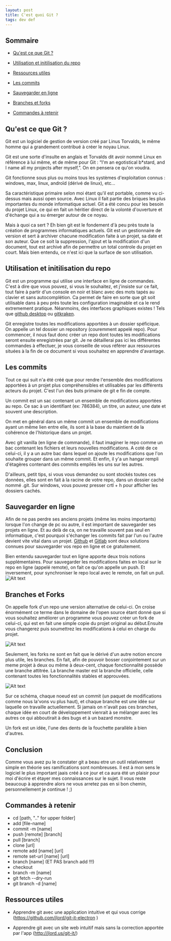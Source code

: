 ```yaml
---
layout: post
title: C'est quoi Git ?
tags: dev def
---
```


## Sommaire

- [Qu'est ce que Git ?](#Qu'est-ce-que-Git-?)

- [Utilisation et initilisation du repo](#utilisation-et-initilisation-du-repo)

- [Ressources utiles](#ressources-utiles)

- [Les commits](#les-commits)

- [Sauvegarder en ligne](#sauvegarder-en-ligne)

- [Branches et forks](#branches-et-forks)

- [Commandes à retenir](#commandes-à-retenir)

## Qu'est ce que Git ?

Git est un logiciel de gestion de version créé par Linus Torvalds, le même homme qui a grandement contribué à créer le noyau Linux.

Git est une sorte d'insulte en anglais et Torvalds dit avoir nommé Linux en référence à lui même, et de même pour Git : “I'm an egotistical b*stard, and I name all my projects after myself,”. On en pensera ce qu'on voudra.

Git fonctionne sous plus ou moins tous les systèmes d'exploitation connus : windows, max, linux, androïd (dérivé de linux), etc...

Sa caractéristique primaire selon moi étant qu'il est portable, comme vu ci-dessus mais aussi open source. Avec Linux il fait partie des briques les plus importantes du monde informatique actuel. Git a été concu pour les besoin du projet Linux, ce qui en fait un héritier direct de la volonté d'ouverture et d'échange qui a su émerger autour de ce noyau.

Mais à quoi ca sert ? Eh bien git est le fondement d'à peu près toute la création de programmes informatiques actuels. Git est un gestionnaire de version et sert à archiver chacune modification faite à un projet, sa date et son auteur. Que ce soit la suppression, l'ajout et la modification d'un document, tout est archivé afin de permettre un total controle du projet en court. Mais bien entendu, ce n'est ici que la surface de son utilisation.

## Utilisation et initilisation du repo

Git est un programme qui utilise une interface en ligne de commandes. C'est à dire que vous pouvez, si vous le souhaitez, et j'insiste sur ce fait, tout faire à partir d'un console en noir et blanc avec des mots tapés au clavier et sans autocomplétion. Ca permet de faire en sorte que git soit utilisable dans à peu près toute les configuration imaginable et ca le rend extremement pratique. Néanmoins, des interfaces graphiques existes ! Tels que [github desktop](https://desktop.github.com/) ou [gitkraken](https://www.gitkraken.com/).

Git enregistre toutes les modifications apportées à un dossier spéficique. On appelle un tel dossier un repository (couremment appelé repo). Pour commencer, il nous faut donc créer un repo dont toutes les modifications seront ensuite enregistrées par git. Je ne détaillerai pas ici les différentes commandes à effectuer, je vous conseille de vous référer aux ressources situées à la fin de ce document si vous souhaitez en apprendre d'avantage.

## Les commits

Tout ce qui suit n'a été créé que pour rendre l'ensemble des modifications apportées à un projet plus compréhensibles et utilisables par les différents acteurs du projet. C'est l'un des buts primaire de git e fin de compte.

Un commit est un sac contenant un ensemble de modifications apportées au repo. Ce sac à un identifiant (ex: 786384), un titre, un auteur, une date et souvent une description.

On met en général dans un même commit un ensemble de modifications ayant un même lien entre elle, ils sont à la base du maintient de la cohérence de l'historique dans un projet.

Avec git vanilla (en ligne de commande), il faut imaginer le repo comme un bac contenant les fichiers et leurs nouvelles modifications. A coté de ce celui-ci, il y a un autre bac dans lequel on ajoute les modifications que l'on souhaite grouper dans un même commit. Et enfin, il y'a un hangar rempli d'étagères contenant des commits empilés les uns sur les autres.

D'ailleurs, petit tips, si vous vous demandez ou sont stockés toutes ces données, elles sont en fait à la racine de votre repo, dans un dossier caché nommé .git. Sur windows, vous pouvez presser crtl + h pour afficher les dossiers cachés.

## Sauvegarder en ligne

Afin de ne pas perdre ses anciens projets (même les moins importants) lorsque l'on change de pc ou autre, il est important de sauvegarder ses projets en ligne. Et au delà de ca, on ne travaille souvent pas seul en informatique, c'est pourquoi s'échanger les commits fait par l'un ou l'autre devient vite vital dans un projet. [Github](https://github.com/) et [Gitlab](https://about.gitlab.com/fr-fr/) sont deux solutions connues pour sauvegarder vos repo en ligne et ce gratuitement. 

Bien entendu sauvegarder tout en ligne apporte deux trois notions supplémentaires. Pour sauvegarder les modifications faites en local sur le repo en ligne (appelé remote), on fait ce qu'on appelle un push. Et inversement, pour synchroniser le repo local avec le remote, on fait un pull.
![Alt text](/_posts/git/image-0.png)

## Branches et Forks

On appelle fork d'un repo une version alternative de celui-ci. On croise énormément ce terme dans le domaine de l'open source étant donné que si vous souhaitez améliorer un programme vous pouvez créer un fork de celui-ci, qui est en fait une simple copie du projet original au début.Ensuite vous changerez puis soumettrez les modifications à celui en charge du projet.

![Alt text](/_posts/git/image-1.png)

Seulement, les forks ne sont en fait que le dérivé d'un autre notion encore plus utile, les branches. En fait, afin de pouvoir bosser conjointement sur un meme projet à deux ou même à deux-cent, chaque fonctionnalité possède une branche attitrée. La branche master est la branche officielle, celle contenant toutes les fonctionnalités stables et approuvées.

![Alt text](/_posts/git/image-2.png)

Sur ce schéma, chaque noeud est un commit (un paquet de modifications comme nous la'vons vu plus haut), et chaque branche est une idée sur laquelle on travaille actuellement. Si jamais on n'avait pas ces branches, chaque idée en court de développement vienrait à se mélanger avec les autres ce qui abboutirait à des bugs et à un bazard monstre.

Un fork est un idée, l'une des dents de la fouchette parallèle à bien d'autres.

## Conclusion

Comme vous avez pu le constater git a beau etre un outil relativement simple en théorie ses ramifications sont nombreuses. Il est à mon sens le logiciel le plus important jaais créé à ce jour et ca aura été un plaisir pour moi d'écrire et étayer mes connaissances sur le sujet. Il vous reste beaucoup à apprendre alors ne vous arretez pas en si bon chemin, personnellement je continue ! ;)

## Commandes à retenir
- cd [path, ".." for upper folder]
- add [file-name]
- commit -m [name]
- push [remote] [branch]
- pull [branch]
- clone [url]
- remote add [name] [url]
- remote set-url [name] [url]
- branch [name] (ET PAS branch add !!!)
- checkout
- branch -m [name]
- git fetch --dry-run
- git branch -d [name]


## Ressources utiles

- Apprendre git avec une application intuitive et qui vous corrige (https://github.com/jlord/git-it-electron )

- Apprendre git avec un site web intuitif mais sans la correction apportée par l'app (http://jlord.us/git-it/)
